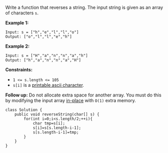 Write a function that reverses a string. The input string is given as an array of characters `s`.

 

**Example 1:**

```
Input: s = ["h","e","l","l","o"]
Output: ["o","l","l","e","h"]
```

**Example 2:**

```
Input: s = ["H","a","n","n","a","h"]
Output: ["h","a","n","n","a","H"]
```

 

**Constraints:**

- `1 <= s.length <= 105`
- `s[i]` is a [printable ascii character](https://en.wikipedia.org/wiki/ASCII#Printable_characters).

 

**Follow up:** Do not allocate extra space for another array. You must do this by modifying the input array [in-place](https://en.wikipedia.org/wiki/In-place_algorithm) with `O(1)` extra memory.

```
class Solution {
    public void reverseString(char[] s) {
        for(int i=0;i<s.length/2;++i){
            char tmp=s[i];
            s[i]=s[s.length-i-1];
            s[s.length-i-1]=tmp;
        }
    }
}
```

